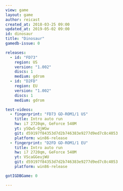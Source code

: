 ```yaml
---
view: game
layout: game
author: reicast
created_at: 2018-03-25 09:00
updated_at: 2019-05-02 09:00
id: dinosaur
title: "Dinosaur"
gamedb-issue: 0

releases:
  - id: "FD73"
    region: US
    version: "1.002"
    discs: 1
    medium: gdrom
  - id: "D2FD"
    region: EU
    version: "1.002"
    discs: 1
    medium: gdrom

test-videos:
  - fingerprint: "FD73 GD-ROM1/1 US"
    title: Intro auto run
    hw: i7 2720qm, GeForce 540M
    yt: ySQwS-QjWGw
    git: d59197f84353d7d2b746383e9277d9ed7c8c4053
    platform: win86-release
  - fingerprint: "D2FD GD-ROM1/1 EU"
    title: Intro auto run
    hw: i7 2720qm, GeForce 540M
    yt: VScaGGeujWU
    git: d59197f84353d7d2b746383e9277d9ed7c8c4053
    platform: win86-release

gotIGDBGame: 0

---
```

